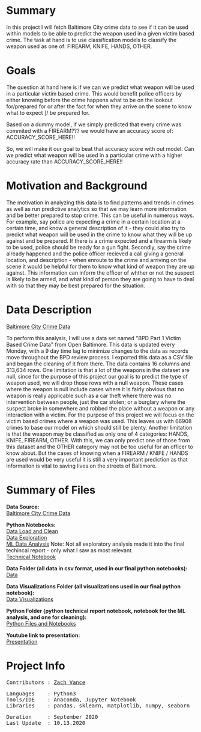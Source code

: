 
# Summary
In this project I will fetch Baltimore City crime data to see if it can be used within models to be able to predict the weapon used in a given victim based crime.  The task at hand is to use classification models to classify the weapon used as one of: FIREARM, KNIFE, HANDS, OTHER.

# Goals

The question at hand here is if we can we predict what weapon will be used in a particular victim based crime.  This would benefit police officers by either knowing before the crime happens what to be on the lookout for/prepared for or after the fact for when they arrive on the scene to know what to expect ]/ be prepared for.

Based on a dummy model, if we simply predicted that every crime was commited with a FIREARM??? we would have an accuracy score of: ACCURACY_SCORE_HERE!!

So, we will make it our goal to beat that accuracy score with out model.  Can we predict what weapon will be used in a particular crime with a higher accuracy rate than ACCURACY_SCORE_HERE!!

# Motivation and Background

The motivation in analyzing this data is to find patterns and trends in crimes as well as run predictive analytics so that we may learn more information and be better prepared to stop crime.  This can be useful in numerous ways.  For example, say police are expecting a crime in a certain location at a certain time, and know a general description of it - they could also try to predict what weapon will be used in the crime to know what they will be up against and be prepared.  If there is a crime expected and a firearm is likely to be used, police should be ready for a gun fight.  Secondly, say the crime already happened and the police officer recieved a call giving a general location, and description - when enroute to the crime and arriving on the scene it would be helpful for them to know what kind of weapon they are up against.  This information can inform the officer of whther or not the suspect is likely to be armed, and what kind of person they are going to have to deal with so that they may be best prepared for the situation.

# Data Description
[Baltimore City Crime Data](https://data.baltimorecity.gov/Public-Safety/BPD-Part-1-Victim-Based-Crime-Data/wsfq-mvij/data)

To perform this analysis, I will use a data set named "BPD Part 1 Victim Based Crime Data" from Open Baltimore.  This data is updated every Monday, with a 9 day time lag to minimize changes to the data as records move throughout the BPD review process.  I exported this data as a CSV file and began the cleaning of it from there.  The data contains 16 columns and 313,634 rows.  One limitation is that a lot of the weapons in the dataset are null, since for the purpose of this project our goal is to predict the type of weapon used, we will drop those rows with a null weapon.  These cases where the weapon is null include cases where it is fairly obvious that no weapon is really applicable such as a car theft where there was no intervention between people, just the car stolen; or a burglary where the suspect broke in somewhere and robbed the place without a weapon or any interaction with a victim.  For the purpose of this project we will focus on the victim based crimes where a weapon was used.  This leaves us with 66908 crimes to base our model on which should still be plenty.  Another limitation is that the weapon may be classified as only one of 4 categories: HANDS, KNIFE, FIREARM, OTHER.  With this, we can only predict one of those from this dataset and the OTHER category may not be too useful for an officer to know about.  But the cases of knowing when a FIREARM / KNIFE / HANDS are used would be very useful it is still a very important prediction as that informaiton is vital to saving lives on the streets of Baltimore.

# Summary of Files

**Data Source:**
<br>
[Baltimore City Crime Data](https://data.baltimorecity.gov/Public-Safety/BPD-Part-1-Victim-Based-Crime-Data/wsfq-mvij/data)


**Python Notebooks:**
<br>
[Data Load and Clean](https://github.com/zvance1/predict-crime/blob/main/notebooks/load_and_clean.ipynb)
<br>
[Data Exploration](https://github.com/zvance1/predict-crime/blob/main/notebooks/explore.ipynb)
<br>
[ML Data Analysis](https://github.com/zvance1/predict-crime/blob/main/notebooks/ml-analysis.ipynb)
Note: Not all exploratory analysis made it into the final techincal report - only what I saw as most relevant.
<br>
[Technical Notebook](https://github.com/zvance1/predict-crime/blob/main/notebooks/technical_report.ipynb)

**Data Folder (all data in csv format, used in our final python notebooks):**
<br>
[Data](https://github.com/zvance1/predict-crime/tree/main/data)

**Data Visualizations Folder (all visualizations used in our final python notebook):**
<br>
[Data Visualizations](https://github.com/zvance1/predict-crime/tree/main/images)

**Python Folder (python technical report notebook, notebook for the ML analysis, and one for cleaning):**
<br>
[Python Files and Notebooks](https://github.com/zvance1/predict-crime/tree/main/notebooks)

**Youtube link to presentation:**
<br>
[Presentation](https://youtu.be/KfMakVmQK5k)


# Project Info
<pre>
Contributors : <a href=https://github.com/zvance1>Zach Vance</a>
</pre>

<pre>
Languages    : Python3
Tools/IDE    : Anaconda, Jupyter Notebook
Libraries    : pandas, sklearn, matplotlib, numpy, seaborn
</pre>

<pre>
Duration     : September 2020
Last Update  : 10.13.2020
</pre>